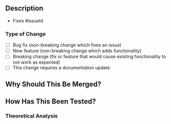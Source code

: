 ## Description

- Fixes #issueId

<!-- Please include a summary of the change and which issue is fixed. -->
<!-- Please also include relevant motivation and context. -->



### Type of Change

- [ ] Bug fix (non-breaking change which fixes an issue)
- [ ] New feature (non-breaking change which adds functionality)
- [ ] Breaking change (fix or feature that would cause existing functionality to not work as expected)
- [ ] This change requires a documentation update

## Why Should This Be Merged?

<!-- Please describe the benefits of your changes. -->
<!-- Please also discuss any potential disadvantages or trade-offs. -->



## How Has This Been Tested?

<!-- Please describe the tests that you ran to verify your changes. -->
<!-- Provide instructions so others can reproduce. -->



### Theoretical Analysis

<!-- If applicable, please include any theoretical calculations and analysis you have done. -->

